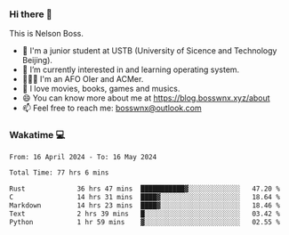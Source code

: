### Hi there 👋

<!--
**bosswnx/bosswnx** is a ✨ _special_ ✨ repository because its `README.md` (this file) appears on your GitHub profile.

Here are some ideas to get you started:

- 🔭 I’m currently working on ...
- 🌱 I’m currently learning ...
- 👯 I’m looking to collaborate on ...
- 🤔 I’m looking for help with ...
- 💬 Ask me about ...
- 📫 How to reach me: ...
- 😄 Pronouns: ...
- ⚡ Fun fact: ...
-->

This is Nelson Boss.

- 🏫 I'm a junior student at USTB (University of Sicence and Technology Beijing).
- 🌱 I’m currently interested in and learning operating system.
- 🧑🏻‍💻 I'm an AFO OIer and ACMer.
- 🥰 I love movies, books, games and musics.
- 😄 You can know more about me at https://blog.bosswnx.xyz/about
- 📫 Feel free to reach me: bosswnx@outlook.com

### Wakatime 💻

<!--START_SECTION:waka-->

```txt
From: 16 April 2024 - To: 16 May 2024

Total Time: 77 hrs 6 mins

Rust             36 hrs 47 mins  ███████████▓░░░░░░░░░░░░░   47.20 %
C                14 hrs 31 mins  ████▓░░░░░░░░░░░░░░░░░░░░   18.64 %
Markdown         14 hrs 23 mins  ████▓░░░░░░░░░░░░░░░░░░░░   18.46 %
Text             2 hrs 39 mins   █░░░░░░░░░░░░░░░░░░░░░░░░   03.42 %
Python           1 hr 59 mins    ▓░░░░░░░░░░░░░░░░░░░░░░░░   02.55 %
```

<!--END_SECTION:waka-->
